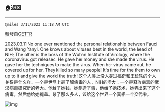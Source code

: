###  [:house:返回](README.md)
---


`@miles 3/11/2023 11:18 AM UTC`

[轉發自GETTR](https://gettr.com/post/p2b49tj54f4)

2023.03.11  No one ever mentioned the personal relationship between Fauci and Wang Yanyi. One knows about viruses best in the world, the head of NIH; The other is the boss of the Wuhan Institute of Virology, where the coronavirus got released. He gave her money and she made the virus. He gave her the techniques to make the virus. When her virus came out, he covered up for her. They killed so many people! It's time for the them to own up to it and give the world the truth!
这个人类上没人提过福奇和王延轶的个人关系是什么样。一个是世界上最了解病毒的人，NIH的老大；一个是释放病毒的武汉病毒研究所的老大。他给了她钱，她制造了毒，他给了她技术，她弄出来了这个病毒，然后他给她掩盖。杀了那么多人，该给这个世界一个真相一个交代啦。

![img](https://media.gettr.com/group4/getter/2023/03/11/11/9bfed374-8ece-2417-7598-1679c2e830e7/out.jpg)
